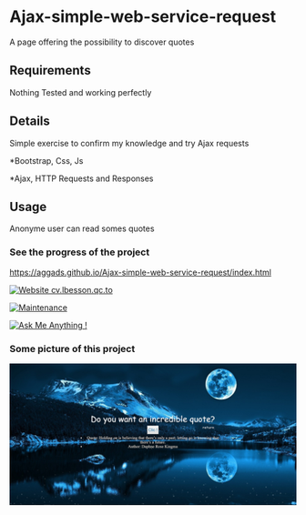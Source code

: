 # Ajax-simple-web-service-request

A page offering the possibility to discover quotes

## Requirements

Nothing Tested and working perfectly

## Details

Simple exercise to confirm my knowledge and try Ajax requests

*Bootstrap, Css, Js

*Ajax, HTTP Requests and Responses

## Usage

Anonyme user can read somes quotes

### See the progress of the project

https://aggads.github.io/Ajax-simple-web-service-request/index.html

[![Website cv.lbesson.qc.to](https://img.shields.io/website-up-down-green-red/http/cv.lbesson.qc.to.svg)](https://aggads.github.io/Ajax-simple-web-service-request/index.html)


[![Maintenance](https://img.shields.io/badge/Maintained%3F-yes-green.svg)](https://aggads.github.io/Rpg-test/https://aggads.github.io/Ajax-simple-web-service-request/index.html)

[![Ask Me Anything !](https://img.shields.io/badge/Ask%20me-anything-1abc9c.svg)](https://aggads.github.io/Ajax-simple-web-service-request/index.html)



### Some picture of this project

![Test Image 1](https://github.com/aggads/Ajax-simple-web-service-request/blob/master/images/Capture1.PNG)